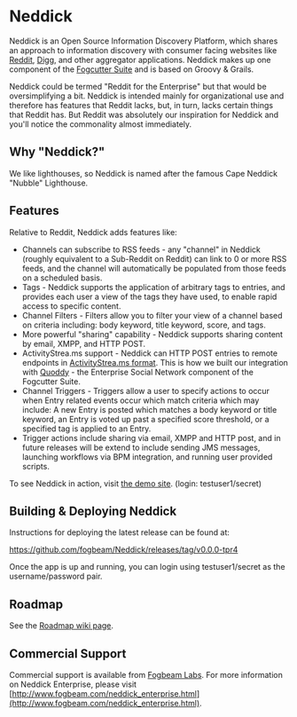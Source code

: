Neddick
========

Neddick is an Open Source Information Discovery Platform, which shares an approach to information discovery with 
consumer facing websites like [Reddit](http://www.reddit.com), [Digg](http://www.digg.com), and other aggregator 
applications.  Neddick makes up one component of the [Fogcutter Suite](http://code.google.com/p/fogcutter) and is 
based on Groovy & Grails.   

Neddick could be termed "Reddit for the Enterprise" but that would be oversimplifying a bit.  Neddick 
is intended mainly for organizational use and therefore has features that Reddit lacks, but, in turn, 
lacks certain things that Reddit has.  But Reddit was absolutely our inspiration for Neddick and you'll 
notice the commonality almost immediately.


Why "Neddick?"
----------------

We like lighthouses, so Neddick is named after the famous Cape Neddick "Nubble" Lighthouse.


Features
----------

Relative to Reddit, Neddick adds features like:

* Channels can subscribe to RSS feeds - any "channel" in Neddick (roughly equivalent to a Sub-Reddit on Reddit) can link to 0 or more RSS feeds, and the channel will automatically be populated from those feeds on a scheduled basis.
* Tags - Neddick supports the application of arbitrary tags to entries, and provides each user a view of the tags they have used, to enable rapid access to specific content.
* Channel Filters - Filters allow you to filter your view of a channel based on criteria including: body keyword, title keyword, score, and tags.
* More powerful "sharing" capability - Neddick supports sharing content by email, XMPP, and HTTP POST.
* ActivityStrea.ms support - Neddick can HTTP POST entries to remote endpoints in [ActivityStrea.ms format](http://www.activitystrea.ms).  This is how we built our integration with [Quoddy](http://code.google.com/p/quoddy) - the Enterprise Social Network component of the Fogcutter Suite.
* Channel Triggers - Triggers allow a user to specify actions to occur when Entry related events occur which match criteria which may include:  A new Entry is posted which matches a body keyword or title keyword, an Entry is voted up past a specified score threshold, or a specified tag is applied to an Entry.  
* Trigger actions include sharing via email, XMPP and HTTP post, and in future releases will be extend to include sending JMS messages, launching workflows via BPM integration, and running user provided scripts.

To see Neddick in action, visit [the demo site](http://demo.fogbeam.org:8080/neddick/). (login: testuser1/secret)  

Building & Deploying Neddick
----------

Instructions for deploying the latest release can be found at:

https://github.com/fogbeam/Neddick/releases/tag/v0.0.0-tpr4

Once the app is up and running, you can login using testuser1/secret  as the username/password pair.  
  

Roadmap
----------

See the [Roadmap wiki page](http://code.google.com/p/neddick/wiki/Roadmap).

Commercial Support
------------------

Commercial support is available from [Fogbeam Labs](http://www.fogbeam.com).  For more information on
Neddick Enterprise, please visit [http://www.fogbeam.com/neddick_enterprise.html](http://www.fogbeam.com/neddick_enterprise.html).

